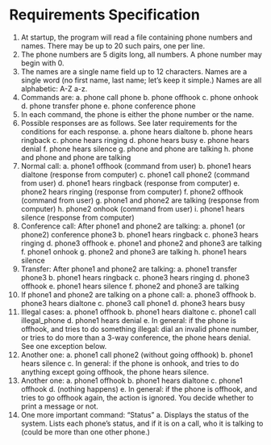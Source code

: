 # Requirements Specification

1. At startup, the program will read a file containing phone numbers
and names. There may be up to 20 such pairs, one per line.
2. The phone numbers are 5 digits long, all numbers. A phone number
may begin with 0.
3. The names are a single name field up to 12 characters. Names are
a single word (no first name, last name; let’s keep it simple.)
Names are all alphabetic: A-Z a-z.
4. Commands are:
a. phone call phone
b. phone offhook
c. phone onhook
d. phone transfer phone
e. phone conference phone
5. In each command, the phone is either the phone number or the
name.
6. Possible responses are as follows. See later requirements for the
conditions for each response.
a. phone hears dialtone
b. phone hears ringback
c. phone hears ringing
d. phone hears busy
e. phone hears denial
f. phone hears silence
g. phone and phone are talking
h. phone and phone and phone are talking
7. Normal call:
a. phone1 offhook (command from user)
b. phone1 hears dialtone (response from computer)
c. phone1 call phone2 (command from user)
d. phone1 hears ringback (response from computer)
e. phone2 hears ringing (response from computer)
f. phone2 offhook (command from user)
g. phone1 and phone2 are talking (response from computer)
h. phone2 onhook (command from user)
i. phone1 hears silence (response from computer) 
8. Conference call: After phone1 and phone2 are talking:
a. phone1 (or phone2) conference phone3
b. phone1 hears ringback
c. phone3 hears ringing
d. phone3 offhook
e. phone1 and phone2 and phone3 are talking
f. phone1 onhook
g. phone2 and phone3 are talking
h. phone1 hears silence
9. Transfer: After phone1 and phone2 are talking:
a. phone1 transfer phone3
b. phone1 hears ringback
c. phone3 hears ringing
d. phone3 offhook
e. phone1 hears silence
f. phone2 and phone3 are talking
10. If phone1 and phone2 are talking on a phone call:
a. phone3 offhook
b. phone3 hears dialtone
c. phone3 call phone1
d. phone3 hears busy
11. Illegal cases:
a. phone1 offhook
b. phone1 hears dialtone
c. phone1 call illegal_phone
d. phone1 hears denial
e. In general: if the phone is offhook, and tries to do
something illegal: dial an invalid phone number, or tries
to do more than a 3-way conference, the phone hears denial.
See one exception below.
12. Another one:
a. phone1 call phone2 (without going offhook)
b. phone1 hears silence
c. In general: if the phone is onhook, and tries to do
anything except going offhook, the phone hears silence.
13. Another one:
a. phone1 offhook
b. phone1 hears dialtone
c. phone1 offhook
d. (nothing happens)
e. In general: if the phone is offhook, and tries to go
offhook again, the action is ignored. You decide whether to
print a message or not.
14. One more important command: “Status”
a. Displays the status of the system. Lists each phone’s
status, and if it is on a call, who it is talking to (could
be more than one other phone.) 
